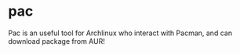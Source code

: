 # pac
Pac is an useful tool for Archlinux who interact with Pacman, and can download package from AUR!
